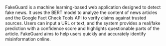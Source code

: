 FakeGuard is a machine learning-based web application designed to detect fake news. It uses the BERT model to analyze the content of news articles and the Google Fact Check Tools API to verify claims against trusted sources. Users can input a URL or text, and the system provides a real/fake prediction with a confidence score and highlights questionable parts of the article. FakeGuard aims to help users quickly and accurately identify misinformation online.